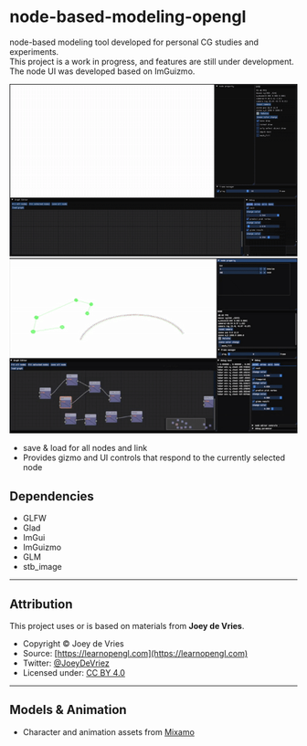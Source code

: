 # node-based-modeling-opengl
node-based modeling tool developed for personal CG studies and experiments.  
This project is a work in progress, and features are still under development.
The node UI was developed based on ImGuizmo.

![Demo](asset/demo.gif)
![Demo](asset/gizmo.gif)
- save & load for all nodes and link
- Provides gizmo and UI controls that respond to the currently selected node


## Dependencies
- GLFW
- Glad
- ImGui
- ImGuizmo
- GLM
- stb_image

---

## Attribution

This project uses or is based on materials from **Joey de Vries**.

- Copyright © Joey de Vries  
- Source: [https://learnopengl.com](https://learnopengl.com)  
- Twitter: [@JoeyDeVriez](https://twitter.com/JoeyDeVriez)  
- Licensed under: [CC BY 4.0](https://creativecommons.org/licenses/by/4.0/)

---

## Models & Animation

- Character and animation assets from [Mixamo](https://www.mixamo.com/)